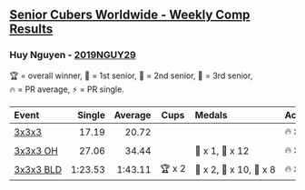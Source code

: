 <style>table {white-space: nowrap;}</style>

## [Senior Cubers Worldwide - Weekly Comp Results](/scw-comp/results/)
### Huy Nguyen - [2019NGUY29](https://www.worldcubeassociation.org/persons/2019NGUY29)

<span style="white-space: nowrap;">🏆 = overall winner</span>, <span style="white-space: nowrap;">🥇 = 1st senior</span>, <span style="white-space: nowrap;">🥈 = 2nd senior</span>, <span style="white-space: nowrap;">🥉 = 3rd senior</span>, <span style="white-space: nowrap;">🔥 = PR average</span>, <span style="white-space: nowrap;">⚡ = PR single</span>.

| Event | Single | Average | Cups | Medals | Achievements|
| :-- | --: | --: | :--: | :-- | :-- |
| [3x3x3](333.md) | 17.19 | 20.72 |  |  | 🔥 x 3, ⚡ x 4 |
| [3x3x3 OH](333oh.md) | 27.06 | 34.44 |  | 🥈 x 1, 🥉 x 12 | 🔥 x 8, ⚡ x 4 |
| [3x3x3 BLD](333bf.md) | 1:23.53 | 1:43.11 | 🏆 x 2 | 🥇 x 2, 🥈 x 10, 🥉 x 8 | 🔥 x 5, ⚡ x 6 |

<!-- Global site tag (gtag.js) - Google Analytics -->
<script async src="https://www.googletagmanager.com/gtag/js?id=UA-86348435-3"></script>
<script>window.dataLayer = window.dataLayer || []; function gtag() {dataLayer.push(arguments);} gtag('js', new Date()); gtag('config', 'UA-86348435-3');</script>
